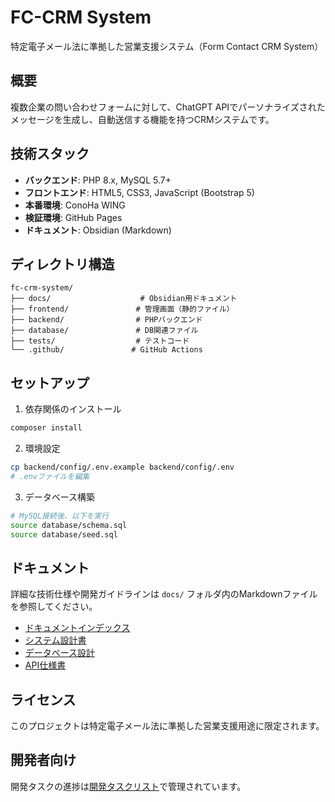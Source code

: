 # FC-CRM System

特定電子メール法に準拠した営業支援システム（Form Contact CRM System）

## 概要

複数企業の問い合わせフォームに対して、ChatGPT APIでパーソナライズされたメッセージを生成し、自動送信する機能を持つCRMシステムです。

## 技術スタック

- **バックエンド**: PHP 8.x, MySQL 5.7+
- **フロントエンド**: HTML5, CSS3, JavaScript (Bootstrap 5)
- **本番環境**: ConoHa WING
- **検証環境**: GitHub Pages
- **ドキュメント**: Obsidian (Markdown)

## ディレクトリ構造

```
fc-crm-system/
├── docs/                    # Obsidian用ドキュメント
├── frontend/               # 管理画面（静的ファイル）
├── backend/                # PHPバックエンド
├── database/               # DB関連ファイル
├── tests/                  # テストコード
└── .github/               # GitHub Actions
```

## セットアップ

1. 依存関係のインストール
```bash
composer install
```

2. 環境設定
```bash
cp backend/config/.env.example backend/config/.env
# .envファイルを編集
```

3. データベース構築
```bash
# MySQL接続後、以下を実行
source database/schema.sql
source database/seed.sql
```

## ドキュメント

詳細な技術仕様や開発ガイドラインは `docs/` フォルダ内のMarkdownファイルを参照してください。

- [ドキュメントインデックス](docs/00-index.md)
- [システム設計書](docs/01-設計/システム設計書.md)
- [データベース設計](docs/01-設計/データベース設計.md)
- [API仕様書](docs/01-設計/API仕様書.md)

## ライセンス

このプロジェクトは特定電子メール法に準拠した営業支援用途に限定されます。

## 開発者向け

開発タスクの進捗は[開発タスクリスト](docs/02-開発/開発タスクリスト.md)で管理されています。

